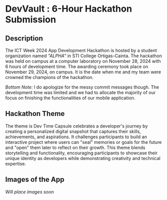 # DevVault : 6-Hour Hackathon Submission

## Description

The ICT Week 2024 App Development Hackathon is hosted by a student organization named *"ALPHA"* in STI College Ortigas-Cainta. The hackathon was held on campus at a computer laboratory on November 28, 2024 with 6 hours of development time. The awarding ceremony took place on November 29, 2024, on campus. It is the date when me and my team were crowned the champions of the hackathon.

*Bottom Note:* I do apologize for the messy commit messages though. The development time was limited and we had to allocate the majority of our focus on finishing the functionalities of our mobile application.

## Hackathon Theme

The theme is Dev Time Capsule celebrates a developer's journey by creating a personalized digital snapshot that captures their skills, achievements, and aspirations. It challenges participants to build an interactive project where users can "seal" memories or goals for the future and "open" them later to reflect on their growth. This theme blends storytelling and functionality, encouraging participants to showcase their unique identity as developers while demonstrating creativity and technical expertise. 

## Images of the App

*Will place images soon*

